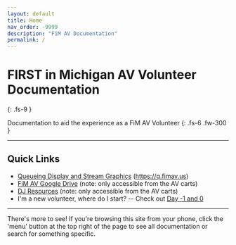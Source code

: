 ```yaml
---
layout: default
title: Home
nav_order: -9999
description: "FiM AV Documentation"
permalink: /
---
```


# FIRST in Michigan AV Volunteer Documentation
{: .fs-9 }

Documentation to aid the experience as a FiM AV Volunteer
{: .fs-6 .fw-300 }

---

## Quick Links

- [Queueing Display and Stream Graphics](https://q.fimav.us) (https://q.fimav.us)
- [FiM AV Google Drive](https://drive.google.com/drive/u/0/folders/0AE4tkBWqgMJGUk9PVA) (note: only accessible from the AV carts)
- [DJ Resources](https://drive.google.com/drive/folders/1-dUEByNP5_U1e5EfbRJBeS1Eez3ehOVi?usp=drive_link) (note: only accessible from the AV carts)
- I'm a new volunteer, where do I start? -- Check out [Day -1 and 0](docs/day--1-and-0)

---

There's more to see! If you're browsing this site from your phone, click the 'menu' button at the top right of the page to see all documentation or search for something specific.
